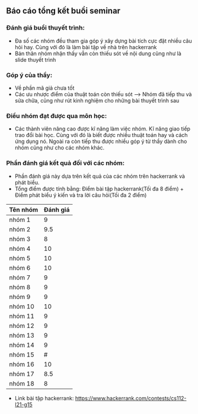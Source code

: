 ## Báo cáo tổng kết buổi seminar

### Đánh giá buổi thuyết trình:

- Đa số các nhóm đều tham gia góp ý xây dựng bài tích cực đặt nhiều câu hỏi hay. Cùng với đó là làm bài tập về nhà trên hackerrank 
- Bản thân nhóm nhận thấy vẫn còn thiếu sót về nội dung cũng như là slide thuyết trình
### Góp ý của thầy:

- Về phần mã giả chưa tốt
- Các ưu nhược điểm của thuật toán còn thiếu sót
--> Nhóm đã tiếp thu và sửa chữa, cũng như rút kinh nghiệm cho những bài thuyết trình sau

### Điều nhóm đạt được qua môn học:

- Các thành viên nâng cao được kĩ năng làm việc nhóm. Kĩ năng giao tiếp trao đổi bài học. Cùng với đó
là biết được nhiều thuật toán hay và cách ứng dụng nó. Ngoài ra còn tiếp thu được nhiều góp ý từ thầy 
dành cho nhóm cũng như cho các nhóm khác.

### Phần đánh giá kết quả đối với các nhóm:
  * Phần đánh giá này dựa trên kết quả của các nhóm trên hackerrank và phát biểu.
  * Tổng điểm được tính bằng: Điểm bài tập hackerrank(Tối đa 8 điểm) + Điểm phát biểu ý kiến và tra lời câu hỏi(Tối đa 2 điểm)  
 
|**Tên nhóm**|**Đánh giá**|
|:---|:---|
|nhóm 1|9|
|nhóm 2|9.5|
|nhóm 3|8|
|nhóm 4|10|
|nhóm 5|10|
|nhóm 6|10|
|nhóm 7|9|
|nhóm 8|9|
|nhóm 9|9|
|nhóm 10|10|
|nhóm 11|9|
|nhóm 12|9|
|nhóm 13|9|
|nhóm 14|9|
|nhóm 15|#|
|nhóm 16|10|
|nhóm 17|8.5|
|nhóm 18|8|
 * Link bài tập hackerrank: https://www.hackerrank.com/contests/cs112-l21-g15
